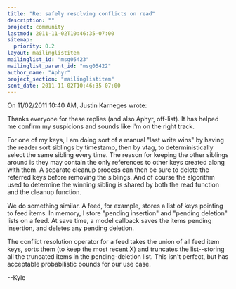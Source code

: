 ```yaml
---
title: "Re: safely resolving conflicts on read"
description: ""
project: community
lastmod: 2011-11-02T10:46:35-07:00
sitemap:
  priority: 0.2
layout: mailinglistitem
mailinglist_id: "msg05423"
mailinglist_parent_id: "msg05422"
author_name: "Aphyr"
project_section: "mailinglistitem"
sent_date: 2011-11-02T10:46:35-07:00
---
```


On 11/02/2011 10:40 AM, Justin Karneges wrote:

Thanks everyone for these replies (and also Aphyr, off-list). It has helped me
confirm my suspicions and sounds like I'm on the right track.

For one of my keys, I am doing sort of a manual "last write wins" by having
the reader sort siblings by timestamp, then by vtag, to deterministically
select the same sibling every time. The reason for keeping the other siblings
around is they may contain the only references to other keys created along
with them. A separate cleanup process can then be sure to delete the referred
keys before removing the siblings. And of course the algorithm used to
determine the winning sibling is shared by both the read function and the
cleanup function.


We do something similar. A feed, for example, stores a list of keys 
pointing to feed items. In memory, I store "pending insertion" and 
"pending deletion" lists on a feed. At save time, a model callback saves 
the items pending insertion, and deletes any pending deletion.


The conflict resolution operator for a feed takes the union of all feed 
item keys, sorts them (to keep the most recent X) and truncates the 
list--storing all the truncated items in the pending-deletion list. This 
isn't perfect, but has acceptable probabilistic bounds for our use case.


--Kyle


